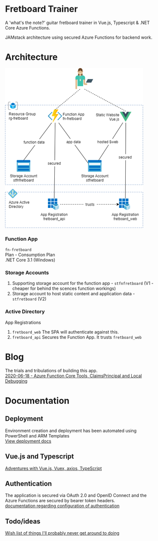# Fretboard Trainer
A 'what's the note?' guitar fretboard trainer in Vue.js, Typescript & .NET Core Azure Functions.

JAMstack architecture using secured Azure Functions for backend work.

# Architecture

![Diagram of architecture](docs/fretboard-architecture.png)  

### Function App
`fn-fretboard`  
Plan - Consumption Plan  
.NET Core 3.1 (Windows)  

### Storage Accounts
1. Supporting storage account for the function app - `stfnfretboard` (V1 - cheaper for behind the scences function workings)  
2. Storage account to host static content and application data - `stfretboard` (V2)  

### Active Directory
App Registrations  
1. `fretboard_web` The SPA will authenticate against this.  
2. `fretboard_api` Secures the Function App. It trusts `fretboard_web`  

# Blog
The trials and tribulations of building this app.    
[2020-06-18 - Azure Function Core Tools, ClaimsPrincipal and Local Debugging](blog/2020-06-18_claimsprincipal-azure-functions-core-tools.md)


# Documentation

## Deployment
Environment creation and deployment has been automated using PowerShell and ARM Templates  
[View deployment docs](docs/deployment.md)

## Vue.js and Typescript
[Adventures with Vue.js, Vuex, axios, TypeScript](docs/vue.md)

## Authentication
The application is secured via OAuth 2.0 and OpenID Connect and the Azure Functions are secured by bearer token headers.  
[documentation regarding configuration of authentication](/docs/authentication.md)

## Todo/ideas
[Wish list of things I'll probably never get around to doing](/docs/ideas.md)